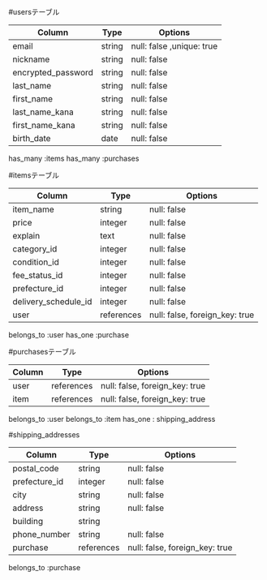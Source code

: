 
#usersテーブル

| Column             | Type   | Options     |
| ------------------ | ------ | ----------- |
| email              | string | null: false ,unique: true|
| nickname           | string | null: false |
| encrypted_password | string | null: false |
| last_name          | string | null: false |
| first_name         | string | null: false |
| last_name_kana     | string | null: false |
| first_name_kana    | string | null: false |
| birth_date         |  date  | null: false |

has_many :items
has_many :purchases

#itemsテーブル

| Column             | Type   | Options     |
| ------------------ | ------ | ----------- |
| item_name       | string | null: false |
| price              | integer | null: false |
| explain            | text   | null: false |
| category_id        | integer | null: false |
| condition_id       | integer | null: false |
| fee_status_id      | integer | null: false |
| prefecture_id      | integer | null: false |
| delivery_schedule_id | integer | null: false |
| user            | references | null: false, foreign_key: true |

belongs_to :user
has_one :purchase

#purchasesテーブル

| Column             | Type   | Options     |
| ------------------ | ------ | ----------- |
| user            | references | null: false, foreign_key: true |
| item            | references | null: false, foreign_key: true |

belongs_to :user
belongs_to :item
has_one : shipping_address


#shipping_addresses

| Column             | Type   | Options     |
| ------------------ | ------ | ----------- |
| postal_code        | string | null: false |
| prefecture_id      | integer | null: false |
| city               | string | null: false |
| address            | string | null: false |
| building           | string |  |
| phone_number       | string | null: false |
| purchase           | references | null: false, foreign_key: true |


belongs_to :purchase
